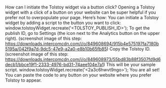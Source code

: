 How can I initiate the Tolstoy widget via a button click?
Opening a Tolstoy widget with a click of a button on your website can be super helpful if you prefer not to overpopulate your page. Here’s how:
You can initiate a Tolstoy widget by adding a script to the button you want to click:
window.tolstoyWidget.recreate('<TOLSTOY_PUBLISH_ID>');
To get the publish ID, go to Settings (the icon next to the Analytics button on the upper right). (screenshot image of this step: https://downloads.intercomcdn.com/i/o/849608694/915b4e575197fa7180b5195a/042f9a7d-9dc5-47e9-a2a0-e8b10b65fb85)
Copy the Tolstoy ID. (screenshot image of this step: https://downloads.intercomcdn.com/i/o/849608973/55bd83b88f3507fd9d6decb1/bbce19f1-2333-4976-bd31-74aee104e7a1)
This will be your sample script.
window.tolstoyWidget.recreate('<2a3c6hwvt9ngo>');
You are all set! You can paste the code to any button on your website where you prefer Tolstoy to appear.